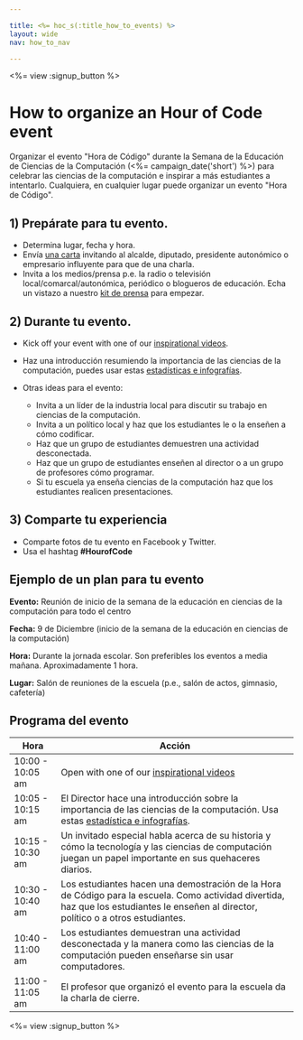```yaml
---

title: <%= hoc_s(:title_how_to_events) %>
layout: wide
nav: how_to_nav

---
```


<%= view :signup_button %>

# How to organize an Hour of Code event

Organizar el evento "Hora de Código" durante la Semana de la Educación de Ciencias de la Computación (<%= campaign_date('short') %>) para celebrar las ciencias de la computación e inspirar a más estudiantes a intentarlo. Cualquiera, en cualquier lugar puede organizar un evento "Hora de Código".

## 1) Prepárate para tu evento.

  * Determina lugar, fecha y hora.
  * Envía [una carta](<%= hoc_uri('https://docs.google.com/a/code.org/document/d/1eP41sKW7y0qq_JvkRIgZK8dWYICaGRZ4CCDETXa78wY/edit') %>) invitando al alcalde, diputado, presidente autonómico o empresario influyente para que de una charla.
  * Invita a los medios/prensa p.e. la radio o televisión local/comarcal/autonómica, periódico o blogueros de educación. Echa un vistazo a nuestro [kit de prensa](<%= hoc_uri('/resources/press-kit') %>) para empezar.

## 2) Durante tu evento.

  * Kick off your event with one of our [inspirational videos](<%= resolve_url('/promote#videos') %>).
  * Haz una introducción resumiendo la importancia de las ciencias de la computación, puedes usar estas [estadísticas e infografías](<%= hoc_uri('/resources/stats') %>).   
      
    
  * Otras ideas para el evento: 
      * Invita a un líder de la industria local para discutir su trabajo en ciencias de la computación.
      * Invita a un político local y haz que los estudiantes le o la enseñen a cómo codificar.
      * Haz que un grupo de estudiantes demuestren una actividad desconectada.
      * Haz que un grupo de estudiantes enseñen al director o a un grupo de profesores cómo programar.
      * Si tu escuela ya enseña ciencias de la computación haz que los estudiantes realicen presentaciones.

## 3) Comparte tu experiencia

  * Comparte fotos de tu evento en Facebook y Twitter. 
  * Usa el hashtag **#HourofCode**

## Ejemplo de un plan para tu evento

**Evento:** Reunión de inicio de la semana de la educación en ciencias de la computación para todo el centro

**Fecha:** 9 de Diciembre (inicio de la semana de la educación en ciencias de la computación)

**Hora:** Durante la jornada escolar. Son preferibles los eventos a media mañana. Aproximadamente 1 hora.

**Lugar:** Salón de reuniones de la escuela (p.e., salón de actos, gimnasio, cafetería)   
  


## Programa del evento

| Hora             | Acción                                                                                                                                                                                 |
| ---------------- | -------------------------------------------------------------------------------------------------------------------------------------------------------------------------------------- |
| 10:00 - 10:05 am | Open with one of our [inspirational videos](<%= resolve_url('/promote#videos') %>)                                                                                                       |
| 10:05 - 10:15 am | El Director hace una introducción sobre la importancia de las ciencias de la computación. Usa estas [estadística e infografías](<%= resolve_url('/resources/stats') %>).                 |
| 10:15 - 10:30 am | Un invitado especial habla acerca de su historia y cómo la tecnología y las ciencias de computación juegan un papel importante en sus quehaceres diarios.                              |
| 10:30 - 10:40 am | Los estudiantes hacen una demostración de la Hora de Código para la escuela. Como actividad divertida, haz que los estudiantes le enseñen al director, político o a otros estudiantes. |
| 10:40 - 11:00 am | Los estudiantes demuestran una actividad desconectada y la manera como las ciencias de la computación pueden enseñarse sin usar computadores.                                          |
| 11:00 - 11:05 am | El profesor que organizó el evento para la escuela da la charla de cierre.                                                                                                             |

<%= view :signup_button %>